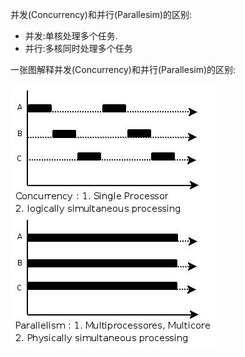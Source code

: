 并发(Concurrency)和并行(Parallesim)的区别:
- 并发:单核处理多个任务. 
- 并行:多核同时处理多个任务

一张图解释并发(Concurrency)和并行(Parallesim)的区别:

![并发和并行的区别](../../docs/images/img_2016-09-16-1.jpg "ReferencePicture")





